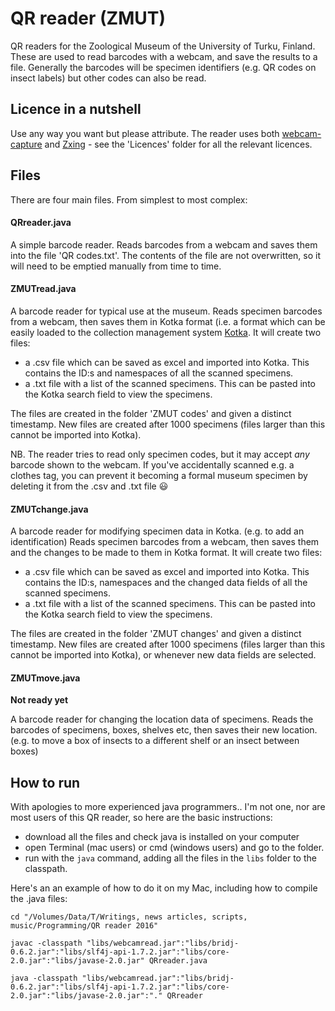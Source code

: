 # QR reader (ZMUT)
QR readers for the Zoological Museum of the University of Turku, Finland. These are used to read barcodes with a webcam, and save the results to a file. Generally the barcodes will be specimen identifiers (e.g. QR codes on insect labels) but other codes can also be read.


## Licence in a nutshell
Use any way you want but please attribute. The reader uses both [webcam-capture](https://github.com/sarxos/webcam-capture) and [Zxing](https://github.com/zxing/zxing) - see the 'Licences' folder for all the relevant licences.


## Files
There are four main files. From simplest to most complex:

#### QRreader.java
A simple barcode reader. Reads barcodes from a webcam and saves them into the file 'QR codes.txt'. The contents of the file are not overwritten, so it will need to be emptied manually from time to time.

#### ZMUTread.java
A barcode reader for typical use at the museum. Reads specimen barcodes from a webcam, then saves them in Kotka format (i.e. a format which can be easily loaded to the collection management system [Kotka](https://wiki.helsinki.fi/display/digit/Kotka+Collection+Management+System). It will create two files:
- a .csv file which can be saved as excel and imported into Kotka. This contains the ID:s and namespaces of all the scanned specimens.
- a .txt file with a list of the scanned specimens. This can be pasted into the Kotka search field to view the specimens.

The files are created in the folder 'ZMUT codes' and given a distinct timestamp. New files are created after 1000 specimens (files larger than this cannot be imported into Kotka). 

NB. The reader tries to read only specimen codes, but it may accept *any* barcode shown to the webcam. If you've accidentally scanned e.g. a clothes tag, you can prevent it becoming a formal museum specimen by deleting it from the .csv and .txt file :smiley:

#### ZMUTchange.java

A barcode reader for modifying specimen data in Kotka. (e.g. to add an identification) Reads specimen barcodes from a webcam, then saves them and the changes to be made to them in Kotka format. It will create two files:
- a .csv file which can be saved as excel and imported into Kotka. This contains the ID:s, namespaces and the changed data fields of all the scanned specimens.
- a .txt file with a list of the scanned specimens. This can be pasted into the Kotka search field to view the specimens.

The files are created in the folder 'ZMUT changes' and given a distinct timestamp. New files are created after 1000 specimens (files larger than this cannot be imported into Kotka), or whenever new data fields are selected.

#### ZMUTmove.java
**Not ready yet**

A barcode reader for changing the location data of specimens. Reads the barcodes of specimens, boxes, shelves etc, then saves their new location. (e.g. to move a box of insects to a different shelf or an insect between boxes)


## How to run
With apologies to more experienced java programmers.. I'm not one, nor are most users of this QR reader, so here are the basic instructions:
- download all the files and check java is installed on your computer
- open Terminal (mac users) or cmd (windows users) and go to the folder. 
- run with the `java` command, adding all the files in the `libs` folder to the classpath. 

Here's an an example of how to do it on my Mac, including how to compile the .java files:
```
cd "/Volumes/Data/T/Writings, news articles, scripts, music/Programming/QR reader 2016"

javac -classpath "libs/webcamread.jar":"libs/bridj-0.6.2.jar":"libs/slf4j-api-1.7.2.jar":"libs/core-2.0.jar":"libs/javase-2.0.jar" QRreader.java

java -classpath "libs/webcamread.jar":"libs/bridj-0.6.2.jar":"libs/slf4j-api-1.7.2.jar":"libs/core-2.0.jar":"libs/javase-2.0.jar":"." QRreader

```
